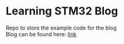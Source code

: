 # Learning STM32 Blog

Repo to store the example code for the blog\
Blog can be found here: [link](https://medium.com/microcontroller-for-not-so-dummy)
